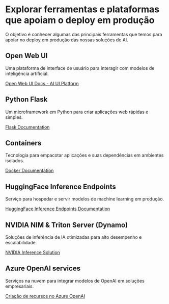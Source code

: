 # Explorar ferramentas e plataformas que apoiam o deploy em produção
O objetivo é conhecer algumas das principais ferramentas que temos para apoiar no deploy em produção das nossas soluções de AI.

## Open Web UI
Uma plataforma de interface de usuário para interagir com modelos de inteligência artificial.

[Open Web UI Docs - AI UI Platform](https://docs.openwebui.com/)

## Python Flask
Um microframework em Python para criar aplicações web rápidas e simples.

[Flask Documentation](https://flask.palletsprojects.com/en/stable/)

## Containers
Tecnologia para empacotar aplicações e suas dependências em ambientes isolados.

[Docker Documentation](https://www.docker.com/)

## HuggingFace Inference Endpoints
Serviço para hospedar e servir modelos de machine learning em produção.

[HuggingFace Inference Endpoints Documentation](https://huggingface.co/docs/inference-endpoints/index)

## NVIDIA NIM & Triton Server (Dynamo)
Soluções de inferência de IA otimizadas para alto desempenho e escalabilidade.

[NVIDIA Inference Solution](https://developer.nvidia.com/topics/ai/ai-inference?sortBy=developer_learning_library%2Fsort%2Ffeatured_in.inference%3Adesc%2Ctitle%3Aasc)

## Azure OpenAI services
Serviços na nuvem para integrar modelos de OpenAI em soluções empresariais.

[Criação de recursos no Azure OpenAI](https://learn.microsoft.com/en-us/azure/ai-services/openai/how-to/create-resource?pivots=web-portal)
